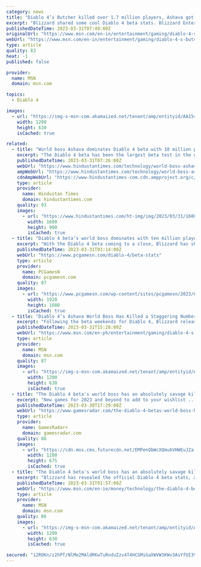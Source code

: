 ```yaml
---
category: news
title: "Diablo 4’s Butcher killed over 1.7 million players, Ashava got 47 million kills"
excerpt: "Blizzard shared some cool Diablo 4 beta stats. Blizzard Entertainment has released a few statistics from the recent Diablo 4 open beta test, revealing that players spent 61,560,437 hours in Sanctuary ..."
publishedDateTime: 2023-03-31T07:49:00Z
originalUrl: "https://www.msn.com/en-in/entertainment/gaming/diablo-4-s-butcher-killed-over-1-7-million-players-ashava-got-47-million-kills/ar-AA19jw4R"
webUrl: "https://www.msn.com/en-in/entertainment/gaming/diablo-4-s-butcher-killed-over-1-7-million-players-ashava-got-47-million-kills/ar-AA19jw4R"
type: article
quality: 83
heat: -1
published: false

provider:
  name: MSN
  domain: msn.com

topics:
  - Diablo 4

images:
  - url: "https://img-s-msn-com.akamaized.net/tenant/amp/entityid/AA154GUP.img?h=630&w=1200&m=6&q=60&o=t&l=f&f=jpg"
    width: 1200
    height: 630
    isCached: true

related:
  - title: "World boss Ashava dominates Diablo 4 beta with 10 million player kills, impressive kill-death ratio"
    excerpt: "The Diablo 4 beta has been the largest beta test in the game’s history, with nearly 2.6 million players reaching level 20 Diablo 4 beta testers were given a treat with the chance to go up against ..."
    publishedDateTime: 2023-03-31T07:26:00Z
    webUrl: "https://www.hindustantimes.com/technology/world-boss-ashava-dominates-diablo-4-beta-with-10-million-player-kills-impressive-kill-death-ratio-101680258800507.html"
    ampWebUrl: "https://www.hindustantimes.com/technology/world-boss-ashava-dominates-diablo-4-beta-with-10-million-player-kills-impressive-kill-death-ratio-101680258800507-amp.html"
    cdnAmpWebUrl: "https://www-hindustantimes-com.cdn.ampproject.org/c/s/www.hindustantimes.com/technology/world-boss-ashava-dominates-diablo-4-beta-with-10-million-player-kills-impressive-kill-death-ratio-101680258800507-amp.html"
    type: article
    provider:
      name: Hindustan Times
      domain: hindustantimes.com
    quality: 93
    images:
      - url: "https://www.hindustantimes.com/ht-img/img/2023/03/31/1600x900/ashava_1680259346487_1680259359011_1680259359011.jpg"
        width: 1600
        height: 900
        isCached: true
  - title: "Diablo 4 beta’s world boss dominates with ten million player kills"
    excerpt: "With the Diablo 4 beta coming to a close, Blizzard has shared some of the biggest numbers from the free test period, and world boss Ashava tops the rankings in style. With nearly 62 million hours of ..."
    publishedDateTime: 2023-03-31T03:14:00Z
    webUrl: "https://www.pcgamesn.com/diablo-4/beta-stats"
    type: article
    provider:
      name: PCGamesN
      domain: pcgamesn.com
    quality: 87
    images:
      - url: "https://www.pcgamesn.com/wp-content/sites/pcgamesn/2023/03/diablo-4-beta-stats-world-boss-kills-ashava-deaths-butcher-blizzard.jpg"
        width: 1920
        height: 1080
        isCached: true
  - title: "Diablo 4’s Ashava World Boss Has Killed a Staggering Number of Players"
    excerpt: "Following the beta weekends for Diablo 4, Blizzard releases statistics about the game including the staggering number of deaths players suffered at the hands of the world boss Ashava. Although the ..."
    publishedDateTime: 2023-03-31T15:28:00Z
    webUrl: "https://www.msn.com/en-ph/entertainment/gaming/diablo-4-s-ashava-world-boss-has-killed-a-staggering-number-of-players/ar-AA19jsyU"
    type: article
    provider:
      name: MSN
      domain: msn.com
    quality: 87
    images:
      - url: "https://img-s-msn-com.akamaized.net/tenant/amp/entityid/AA19jzEB.img?h=630&w=1200&m=6&q=60&o=t&l=f&f=jpg"
        width: 1200
        height: 630
        isCached: true
  - title: "The Diablo 4 beta's world boss has an absolutely savage kill death ratio"
    excerpt: "New games for 2023 and beyond to add to your wishlist ..."
    publishedDateTime: 2023-03-30T17:29:00Z
    webUrl: "https://www.gamesradar.com/the-diablo-4-betas-world-boss-has-an-absolutely-savage-kill-death-ratio/"
    type: article
    provider:
      name: GamesRadar+
      domain: gamesradar.com
    quality: 86
    images:
      - url: "https://cdn.mos.cms.futurecdn.net/EMPenQbWcXQmu6VHWEuJZa-1200-80.jpg"
        width: 1200
        height: 675
        isCached: true
  - title: "The Diablo 4 beta's world boss has an absolutely savage kill death ratio"
    excerpt: "Blizzard has revealed the official Diablo 4 beta stats, and they prove the one world boss included in the test is an absolute monster. In total, Ashava managed to fell over 10 million players in the ..."
    publishedDateTime: 2023-03-31T01:57:00Z
    webUrl: "https://www.msn.com/en-ie/money/technology/the-diablo-4-beta-s-world-boss-has-an-absolutely-savage-kill-death-ratio/ar-AA19ig4a"
    type: article
    provider:
      name: MSN
      domain: msn.com
    quality: 86
    images:
      - url: "https://img-s-msn-com.akamaized.net/tenant/amp/entityid/AA19i9NE.img?h=630&w=1200&m=6&q=60&o=t&l=f&f=jpg"
        width: 1200
        height: 630
        isCached: true

secured: "i2ROKn/z2hPT/NlMe2MAldRKwTuRnduZzv4T4HCGMiGaXWVW3KWv3AsYfUI3ViDFWOtAMvFVoQzvM1eAs0kbmm+36csvPM4dggitFb6uf1Q95KZ1xJolCgFb/bNznuAgj/sSwbxpiC7I4biPrsIX5pF0grF2kF6BqcTig1PcSwnYuQFKzA3Lvv6gmEvAc5nVHmAVBehLEvn9oPaC59QljFUOlbIyaRP8ykB3I3z+SB/+kZKi2Oe9NZgSzQyaTOUd0U5CVAZukdRMfbeM8TF3dtyOWGVB3j1WAsxMIo5aa9JfEzKCvalozWXeXIYciQ8EkTLHvX3B0+yfZqlRz/ezSXyZngYcDVuQL+2HWJCRoVs=;9VFdt3ulAeyQswFxBJ5vlQ=="
---
```



